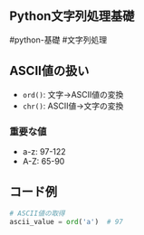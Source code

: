 ## Python文字列処理基礎
#python-基礎 #文字列処理

## ASCII値の扱い
- `ord()`: 文字→ASCII値の変換
- `chr()`: ASCII値→文字の変換

### 重要な値
- a-z: 97-122
- A-Z: 65-90

## コード例
```python
# ASCII値の取得
ascii_value = ord('a')  # 97 
```

